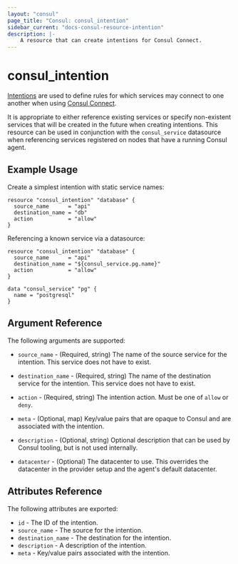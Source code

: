 ```yaml
---
layout: "consul"
page_title: "Consul: consul_intention"
sidebar_current: "docs-consul-resource-intention"
description: |-
    A resource that can create intentions for Consul Connect.
---
```


# consul_intention

[Intentions](https://www.consul.io/docs/connect/intentions.html) are used to define
rules for which services may connect to one another when using [Consul Connect](https://www.consul.io/docs/connect/index.html).

It is appropriate to either reference existing services or specify non-existent services
that will be created in the future when creating intentions. This resource can be used
in conjunction with the `consul_service` datasource when referencing services
registered on nodes that have a running Consul agent.

## Example Usage

Create a simplest intention with static service names:

```hcl
resource "consul_intention" "database" {
  source_name      = "api"
  destination_name = "db"
  action           = "allow"
}
```

Referencing a known service via a datasource:

```hcl
resource "consul_intention" "database" {
  source_name      = "api"
  destination_name = "${consul_service.pg.name}"
  action           = "allow"
}

data "consul_service" "pg" {
  name = "postgresql"
}
```

## Argument Reference

The following arguments are supported:

* `source_name` - (Required, string) The name of the source service for the intention. This
service does not have to exist.

* `destination_name` - (Required, string) The name of the destination service for the intention. This
service does not have to exist.

* `action` - (Required, string) The intention action. Must be one of `allow` or `deny`.

* `meta` - (Optional, map) Key/value pairs that are opaque to Consul and are associated
with the intention.

* `description` - (Optional, string) Optional description that can be used by Consul
tooling, but is not used internally.

* `datacenter` - (Optional) The datacenter to use. This overrides the datacenter in the
provider setup and the agent's default datacenter.

## Attributes Reference

The following attributes are exported:

* `id` - The ID of the intention.
* `source_name` - The source for the intention.
* `destination_name` - The destination for the intention.
* `description` - A description of the intention.
* `meta` - Key/value pairs associated with the intention.
